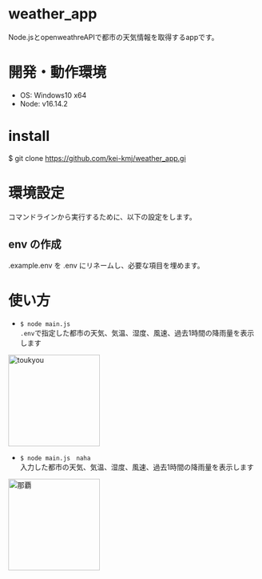 # weather_app
Node.jsとopenweathreAPIで都市の天気情報を取得するappです。

# 開発・動作環境
- OS: Windows10 x64
- Node: v16.14.2

# install
$ git clone https://github.com/kei-kmj/weather_app.gi

# 環境設定
コマンドラインから実行するために、以下の設定をします。
## env の作成
.example.env を .env にリネームし、必要な項目を埋めます。

# 使い方
- `$ node main.js` <br>
`.env`で指定した都市の天気、気温、湿度、風速、過去1時間の降雨量を表示します

<img width="183" alt="toukyou" src="https://user-images.githubusercontent.com/82737807/191677431-c5e4faa3-4530-41f2-904e-631c0f7fa0c9.png">

- `$ node main.js　naha` <br>
入力した都市の天気、気温、湿度、風速、過去1時間の降雨量を表示します



<img width="183" alt="那覇" src="https://user-images.githubusercontent.com/82737807/191677445-a973c40d-e608-40b1-846a-6d67859e10dc.png">


